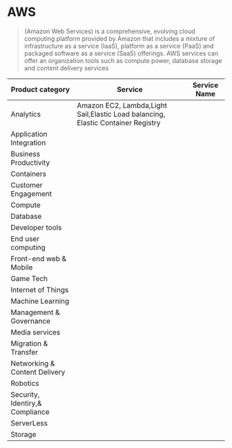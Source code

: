 
# AWS
> (Amazon Web Services) is a comprehensive, evolving cloud computing platform provided by Amazon that includes a mixture of infrastructure as a service (IaaS), platform as a service (PaaS) and packaged software as a service (SaaS) offerings. AWS services can offer an organization tools such as compute power, database storage and content delivery services

| Product category | Service | Service Name |
| ----------- | ----------- |--------------|
| Analytics | Amazon EC2, Lambda,Light Sail,Elastic Load balancing, Elastic Container Registry ||
| Application Integration|  ||
| Business Productivity |  ||
| Containers |  ||
| Customer Engagement |  ||
| Compute |  ||
| Database |  ||
| Developer tools |  ||
| End user computing |  ||
| Front-end web & Mobile |  ||
| Game Tech |  ||
| Internet of Things |  ||
| Machine Learning |  ||
| Management & Governance |  ||
| Media services |  ||
| Migration & Transfer |  ||
| Networking & Content Delivery |  ||
| Robotics |  ||
| Security, Identiry,& Compliance |  ||
| ServerLess |  ||
| Storage |  ||
